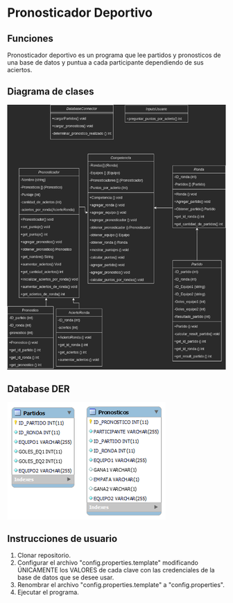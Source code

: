 # Pronosticador Deportivo
## Funciones
Pronosticador deportivo es un programa que lee partidos y pronosticos de una base de datos y puntua a cada participante dependiendo de sus aciertos.

## Diagrama de clases
<img src="https://github.com/gmenendez0/Pronosticador_Deportivo/blob/main/doc/UML_Pronosticador_Deportivo.drawio.png" alt="class_diagram">

## Database DER
<img src="https://github.com/gmenendez0/Pronosticador_Deportivo/blob/main/doc/Database%20DER.png" alt="Database DER">

## Instrucciones de usuario
1. Clonar repositorio.
2. Configurar el archivo "config.properties.template" modificando ÚNICAMENTE los VALORES de cada clave con las credenciales de la base de datos que se desee usar.
3. Renombrar el archivo "config.properties.template" a "config.properties".
4. Ejecutar el programa.